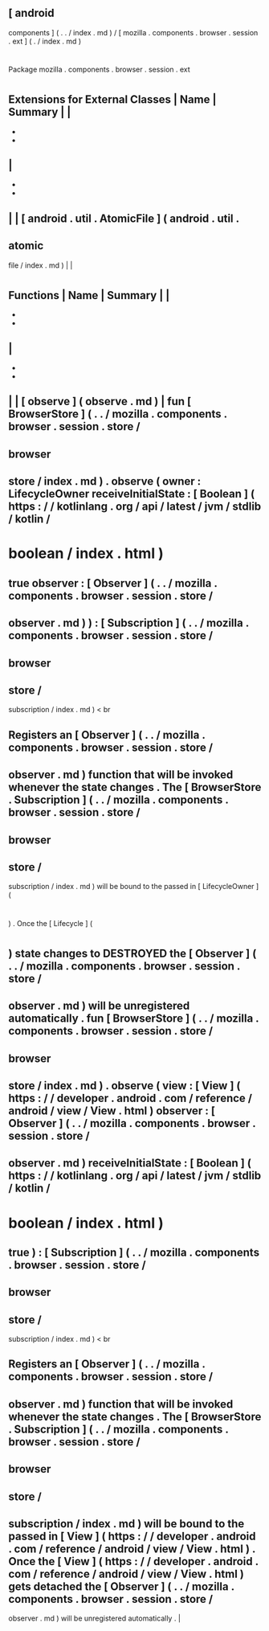 [
android
-
components
]
(
.
.
/
index
.
md
)
/
[
mozilla
.
components
.
browser
.
session
.
ext
]
(
.
/
index
.
md
)
#
#
Package
mozilla
.
components
.
browser
.
session
.
ext
#
#
#
Extensions
for
External
Classes
|
Name
|
Summary
|
|
-
-
-
|
-
-
-
|
|
[
android
.
util
.
AtomicFile
]
(
android
.
util
.
-
atomic
-
file
/
index
.
md
)
|
|
#
#
#
Functions
|
Name
|
Summary
|
|
-
-
-
|
-
-
-
|
|
[
observe
]
(
observe
.
md
)
|
fun
[
BrowserStore
]
(
.
.
/
mozilla
.
components
.
browser
.
session
.
store
/
-
browser
-
store
/
index
.
md
)
.
observe
(
owner
:
LifecycleOwner
receiveInitialState
:
[
Boolean
]
(
https
:
/
/
kotlinlang
.
org
/
api
/
latest
/
jvm
/
stdlib
/
kotlin
/
-
boolean
/
index
.
html
)
=
true
observer
:
[
Observer
]
(
.
.
/
mozilla
.
components
.
browser
.
session
.
store
/
-
observer
.
md
)
)
:
[
Subscription
]
(
.
.
/
mozilla
.
components
.
browser
.
session
.
store
/
-
browser
-
store
/
-
subscription
/
index
.
md
)
<
br
>
Registers
an
[
Observer
]
(
.
.
/
mozilla
.
components
.
browser
.
session
.
store
/
-
observer
.
md
)
function
that
will
be
invoked
whenever
the
state
changes
.
The
[
BrowserStore
.
Subscription
]
(
.
.
/
mozilla
.
components
.
browser
.
session
.
store
/
-
browser
-
store
/
-
subscription
/
index
.
md
)
will
be
bound
to
the
passed
in
[
LifecycleOwner
]
(
#
)
.
Once
the
[
Lifecycle
]
(
#
)
state
changes
to
DESTROYED
the
[
Observer
]
(
.
.
/
mozilla
.
components
.
browser
.
session
.
store
/
-
observer
.
md
)
will
be
unregistered
automatically
.
fun
[
BrowserStore
]
(
.
.
/
mozilla
.
components
.
browser
.
session
.
store
/
-
browser
-
store
/
index
.
md
)
.
observe
(
view
:
[
View
]
(
https
:
/
/
developer
.
android
.
com
/
reference
/
android
/
view
/
View
.
html
)
observer
:
[
Observer
]
(
.
.
/
mozilla
.
components
.
browser
.
session
.
store
/
-
observer
.
md
)
receiveInitialState
:
[
Boolean
]
(
https
:
/
/
kotlinlang
.
org
/
api
/
latest
/
jvm
/
stdlib
/
kotlin
/
-
boolean
/
index
.
html
)
=
true
)
:
[
Subscription
]
(
.
.
/
mozilla
.
components
.
browser
.
session
.
store
/
-
browser
-
store
/
-
subscription
/
index
.
md
)
<
br
>
Registers
an
[
Observer
]
(
.
.
/
mozilla
.
components
.
browser
.
session
.
store
/
-
observer
.
md
)
function
that
will
be
invoked
whenever
the
state
changes
.
The
[
BrowserStore
.
Subscription
]
(
.
.
/
mozilla
.
components
.
browser
.
session
.
store
/
-
browser
-
store
/
-
subscription
/
index
.
md
)
will
be
bound
to
the
passed
in
[
View
]
(
https
:
/
/
developer
.
android
.
com
/
reference
/
android
/
view
/
View
.
html
)
.
Once
the
[
View
]
(
https
:
/
/
developer
.
android
.
com
/
reference
/
android
/
view
/
View
.
html
)
gets
detached
the
[
Observer
]
(
.
.
/
mozilla
.
components
.
browser
.
session
.
store
/
-
observer
.
md
)
will
be
unregistered
automatically
.
|
